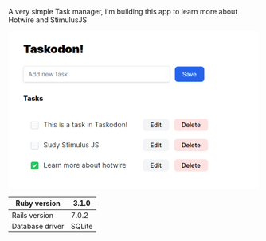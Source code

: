 A very simple Task manager, i'm building this app to learn more about Hotwire and StimulusJS

![demo](/taskodon-example.png)


| Ruby version | 3.1.0 |
|---|---|
| Rails version | 7.0.2|
|Database driver| SQLite |
